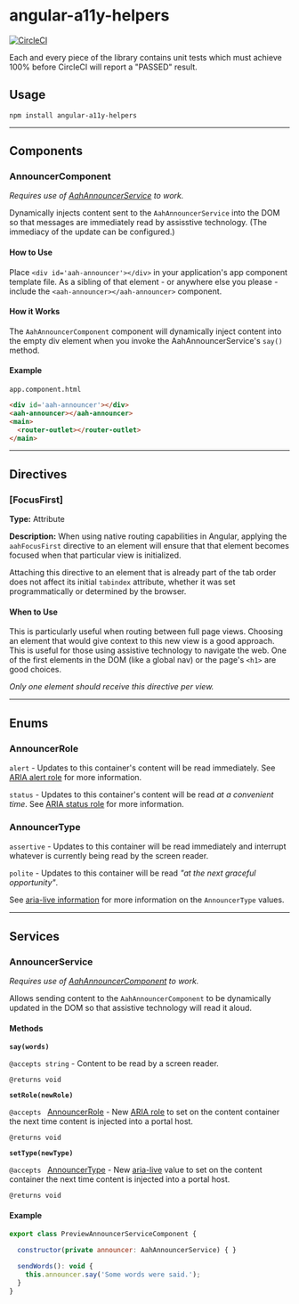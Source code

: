 # angular-a11y-helpers

[![CircleCI](https://circleci.com/gh/danieldafoe/angular-a11y-helpers/tree/develop.svg?style=svg)](https://circleci.com/gh/danieldafoe/angular-a11y-helpers/tree/develop)

Each and every piece of the library contains unit tests which must achieve 100% before CircleCI will report a "PASSED" result.

## Usage

`npm install angular-a11y-helpers`

---

## Components

### AnnouncerComponent

_Requires use of [AahAnnouncerService](#announcer-service) to work._

Dynamically injects content sent to the `AahAnnouncerService` into the DOM so that messages are immediately read by assisstive technology. (The immediacy of the update can be configured.)

#### How to Use

Place `<div id='aah-announcer'></div>` in your application's app component template file. As a sibling of that element - or anywhere else you please - include the `<aah-announcer></aah-announcer>` component.

#### How it Works

The `AahAnnouncerComponent` component will dynamically inject content into the empty div element when you invoke the AahAnnouncerService's `say()` method.

#### Example

`app.component.html`
```html
<div id='aah-announcer'></div>
<aah-announcer></aah-announcer>
<main>
  <router-outlet></router-outlet>
</main>
```

---

## Directives

### [FocusFirst]

**Type:** Attribute

**Description:** When using native routing capabilities in Angular, applying the `aahFocusFirst` directive to an element will ensure that that element becomes focused when that particular view is initialized.

Attaching this directive to an element that is already part of the tab order does not affect its initial `tabindex` attribute, whether it was set programmatically or determined by the browser.

#### When to Use

This is particularly useful when routing between full page views. Choosing an element that would give context to this new view is a good approach. This is useful for those using assistive technology to navigate the web. One of the first elements in the DOM (like a global nav) or the page's `<h1>` are good choices.

_Only one element should receive this directive per view._

---

## Enums

### AnnouncerRole

`alert` - Updates to this container's content will be read immediately. See [ARIA alert role](https://www.w3.org/TR/wai-aria-1.1/#alert) for more information. 

`status` - Updates to this container's content will be read _at a convenient time_. See [ARIA status role](https://www.w3.org/TR/wai-aria-1.1/#status) for more information. 

### AnnouncerType

`assertive` - Updates to this container will be read immediately and interrupt whatever is currently being read by the screen reader.

`polite` - Updates to this container will be read _"at the next graceful opportunity"_.

See [aria-live information](https://www.w3.org/TR/wai-aria-1.1/#aria-live) for more information on the `AnnouncerType` values.

---

## Services

### AnnouncerService

_Requires use of [AahAnnouncerComponent](#announcer-component) to work._

Allows sending content to the `AahAnnouncerComponent` to be dynamically updated in the DOM so that assistive technology will read it aloud.

#### Methods

**`say(words)`**

`@accepts string` - Content to be read by a screen reader.

`@returns void`

**`setRole(newRole)`**

`@accepts ` [AnnouncerRole](#announcer-role) - New [ARIA role](https://www.w3.org/TR/wai-aria-1.1/#roles) to set on the content container the next time content is injected into a portal host.

`@returns void`

**`setType(newType)`**

`@accepts ` [AnnouncerType](#announcer-type) - New [aria-live](https://www.w3.org/TR/wai-aria-1.1/#aria-live) value to set on the content container the next time content is injected into a portal host.

`@returns void`

#### Example

```js
export class PreviewAnnouncerServiceComponent {

  constructor(private announcer: AahAnnouncerService) { }

  sendWords(): void {
    this.announcer.say('Some words were said.');
  }
}
```

